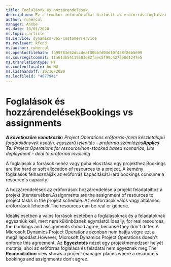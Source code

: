 ```yaml
---
title: Foglalások és hozzárendelések
description: Ez a témakör információkat biztosít az erőforrás-foglalások és az erőforrás-hozzárendelések közötti különbségekről.
author: ruhercul
manager: Annbe
ms.date: 10/01/2020
ms.topic: article
ms.service: dynamics-365-customerservice
ms.reviewer: kfend
ms.author: ruhercul
ms.openlocfilehash: fa99783e52dbcdeaf80bbfd03df0f458f86b5e99
ms.sourcegitcommit: 11a61db54119503e82faec5f99c4273e8d1247e5
ms.translationtype: HT
ms.contentlocale: hu-HU
ms.lasthandoff: 10/16/2020
ms.locfileid: "4077941"
---
```

# <a name="bookings-vs-assignments"></a><span data-ttu-id="86400-103">Foglalások és hozzárendelések</span><span class="sxs-lookup"><span data-stu-id="86400-103">Bookings vs assignments</span></span>

<span data-ttu-id="86400-104">_**A következőre vonatkozik:** Project Operations erőforrás-/nem készletalapú forgatókönyvek esetén, egyszerű telepítés – proforma számlázás_</span><span class="sxs-lookup"><span data-stu-id="86400-104">_**Applies To:** Project Operations for resource/non-stocked based scenarios, Lite deployment - deal to proforma invoicing_</span></span>

<span data-ttu-id="86400-105">A foglalások a források nehéz vagy puha elosztása egy projekthez.</span><span class="sxs-lookup"><span data-stu-id="86400-105">Bookings are the hard or soft allocation of resources to a project.</span></span> <span data-ttu-id="86400-106">A kemény foglalások felhasználják az erőforrás kapacitását.</span><span class="sxs-lookup"><span data-stu-id="86400-106">Hard bookings consume a resource's capacity.</span></span> 

<span data-ttu-id="86400-107">A hozzárendelések az erőforrások hozzárendelése a projekt feladataihoz a projekt ütemtervében.</span><span class="sxs-lookup"><span data-stu-id="86400-107">Assignments are the assignment of resources to project tasks in the project schedule.</span></span> <span data-ttu-id="86400-108">Az erőforrások valós vagy általános erőforrások lehetnek.</span><span class="sxs-lookup"><span data-stu-id="86400-108">The resources can be real or generic.</span></span> 

<span data-ttu-id="86400-109">Ideális esetben a valós források esetében a foglalásoknak és a feladatoknak egyezniük kell, mert nem különböznek egymástól.</span><span class="sxs-lookup"><span data-stu-id="86400-109">Ideally, for real resources, the bookings and assignments should agree, because they don't differ.</span></span> <span data-ttu-id="86400-110">A Microsoft Dynamics Project Operations azonban nem hajtja végre ezt a megállapodást.</span><span class="sxs-lookup"><span data-stu-id="86400-110">However, Microsoft Dynamics Project Operations doesn't enforce this agreement.</span></span> <span data-ttu-id="86400-111">Az **Egyeztetés** nézet egy projektmenedzser helyét mutatja, ahol az erőforrás foglalása és feladatai nem egyeznek meg.</span><span class="sxs-lookup"><span data-stu-id="86400-111">The **Reconciliation** view shows a project manager places where a resource's bookings and assignments don't agree.</span></span>
